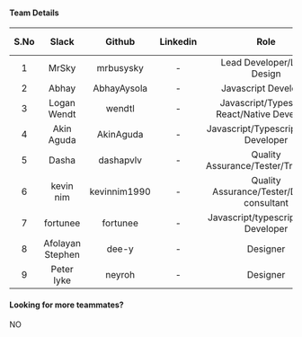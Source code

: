 #### Team Details
| S.No | Slack |   Github  | Linkedin |            Role            | Team Lead |                         Account Number                         |
|:----:|:-----:|:---------:|:--------:|:--------------------------:|-----------|:--------------------------------------------------------------:|
|  1  | MrSky | mrbusysky | - | Lead Developer/Lead Design | Yes |fe06754d2dbf23509e975809e9023b620509c1e6618472f16c9659f59e940337|
|  2  | Abhay | AbhayAysola | - | Javascript Developer | No |8928526805de48e4bf2ed2a9b4b839e6b2603018ecdfbf4cffdb2065e01a3ed1|
|  3  | Logan Wendt | wendtl | - | Javascript/Typescript React/Native Developer | No |cbc2ab2d700825c17ad8487ff9447b08ea5dc3bb0047eb7101c00c346dcbae01|
|  4  | Akin Aguda | AkinAguda | - | Javascript/Typescript React Developer | No |431f89d714dc2d748c899b14c725a52c2b5560c2b8e2bb2bb691f41a155c3a2e|
|  5  | Dasha | dashapvlv | - | Quality Assurance/Tester/Translator | No |468450a2e36024ac9167d6790bf51b05a2d320e44cfa1b77aa4bb05960dcb98a|
|  6  | kevin nim | kevinnim1990 | - | Quality Assurance/Tester/Design consultant | No |a603f51b8995cd41944fda06adc6f7a5f10cf08d5acfbae7ebf734c30ca8e64f|
|  7  | fortunee | fortunee | - | Javascript/typescript React Developer | No |bd9ddcd6fb23c0df54b3fd9486546ed0e2529adae95342d7db0716bee32adfe0|
|  8  | Afolayan Stephen | dee-y | - | Designer | No |e8586057003858fa44a634690424f65ce70bbc0c4651b412378b3fffea61f680|
|  9  | Peter Iyke | neyroh | - | Designer | No |24b0277481f1d34056199e1db6d7e30799fd1ac9eb8d37c2328b125149f2d8a4|

#### Looking for more teammates?
NO

